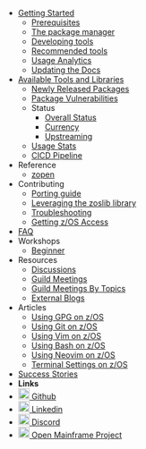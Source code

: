   - [Getting Started](/Guides/QuickStart.md)
    - [Prerequisites](/Guides/Pre-req.md)
    - [The package manager](/Guides/ThePackageManager.md)
    - [Developing tools](/Guides/developing.md)
    - [Recommended tools](/Guides/recommended.md)
    - [Usage Analytics](/Guides/Analytics.md)
    - [Updating the Docs](/Guides/../UpdateDocs.md)
  - [Available Tools and Libraries](/Latest.md)
    - [Newly Released Packages](/newly_released.md)
    - [Package Vulnerabilities](/Vulnerabilities.md)
    - Status
      - [Overall Status](/Progress.md)
      - [Currency](/updatestatus.md)
      - [Upstreaming](/upstreamstatus.md)
    - [Usage Stats](https://usage.zopen.community)
    - [CICD Pipeline](/Guides/Testing.md)
  - Reference
    - [zopen](/reference/zopen-reference.md)
  - Contributing
    - [Porting guide](/Guides/Porting.md)
    - [Leveraging the zoslib library](/Guides/Zoslib.md)
    - [Troubleshooting](/Guides/CommonSolutions.md)
    - [Getting z/OS Access](https://community.ibm.com/zsystems/form/zos-program/)
  - [FAQ](/Guides/FAQ.md)
  - Workshops
  	- [Beginner](/workshop/workshop.md) 
  - Resources
    - [Discussions](https://github.com/zopencommunity/meta/discussions)
    - [Guild Meetings](https://github.com/zopencommunity/meta/discussions/categories/guild)
    - [Guild Meetings By Topics](/Guides/ToolsGuildMeetingLinks.md)
    - [External Blogs](/Guides/blogs.md)
  - Articles
    - [Using GPG on z/OS](/Guides/GpgOnZOS.md)  
    - [Using Git on z/OS](/Guides/GitOnZOS.md)
    - [Using Vim on z/OS](/Guides/VimOnZOS.md)
    - [Using Bash on z/OS](/Guides/BashOnZOS.md)
    - [Using Neovim on z/OS](/Guides/NeovimOnZOS.md)
    - [Terminal Settings on z/OS](/Guides/TerminalOnZOS.md) 
  - [Success Stories](/SuccessStories.md)
  - **Links**
  - <a href="https://github.com/zopencommunity"><img src="images/Octicons-mark-github.svg" width="20" height="20" alt="Github"> Github</a>
  - <a href="https://www.linkedin.com/groups/9588308/"><img src="images/LinkedIn_icon.svg" width="20" height="20" alt="LinkedIn"> Linkedin</a>
  - <a href="https://discord.com/invite/sze"><img src="images/discord-icon.svg" width="20" height="20" alt="Discord"> Discord</a>
  - <a href="https://openmainframeproject.org/projects/zopen-community/"><img src="images/open-mainframe-project-icon-color.svg" width="20" height="20" alt="Open Mainframe Project"> Open Mainframe Project</a>
